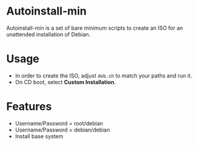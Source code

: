 Autoinstall-min
===============
Autoinstall-min is a set of bare minimum scripts to create an ISO for an unattended installation of Debian.

Usage
=====
* In order to create the ISO, adjust `deb.sh` to match your paths and run it.
* On CD boot, select **Custom Installation**.

Features
========
* Username/Password = root/debian
* Username/Password = debian/debian
* Install base system

